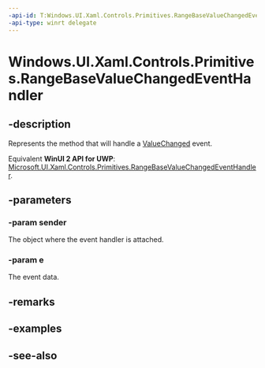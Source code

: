 ```yaml
---
-api-id: T:Windows.UI.Xaml.Controls.Primitives.RangeBaseValueChangedEventHandler
-api-type: winrt delegate
---
```

<!-- Delegate syntax.
public delegate void RangeBaseValueChangedEventHandler(System.Object sender, Windows.UI.Xaml.Controls.Primitives.RangeBaseValueChangedEventArgs e)
-->
# Windows.UI.Xaml.Controls.Primitives.RangeBaseValueChangedEventHandler

## -description
Represents the method that will handle a [ValueChanged](rangebase_valuechanged.md) event.

Equivalent **WinUI 2 API for UWP**: [Microsoft.UI.Xaml.Controls.Primitives.RangeBaseValueChangedEventHandler](/windows/winui/api/microsoft.ui.xaml.controls.primitives.rangebasevaluechangedeventhandler).

## -parameters
### -param sender
The object where the event handler is attached.

### -param e
The event data.


## -remarks

## -examples

## -see-also

